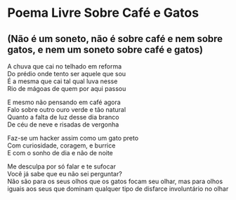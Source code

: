 <!-- Poema Livre Sobre Café e Gatos :: 2023-10-28 00:00:03 -->

# Poema Livre Sobre Café e Gatos

## (Não é um soneto, não é sobre café e nem sobre gatos, e nem um soneto sobre café e gatos)

A chuva que cai no telhado em reforma  
Do prédio onde tento ser aquele que sou  
É a mesma que cai tal qual luva nesse  
Rio de mágoas de quem por aqui passou  

E mesmo não pensando em café agora  
Falo sobre outro ouro verde e tão natural  
Quanto a falta de luz desse dia branco  
De céu de neve e risadas de vergonha  

Faz-se um hacker assim como um gato preto  
Com curiosidade, coragem, e burrice  
E com o sonho de dia e não de noite  

Me desculpa por só falar e te sufocar  
Você já sabe que eu não sei perguntar?  
Não são para os seus olhos que os gatos focam seu olhar, mas para olhos iguais
aos seus que dominam qualquer tipo de disfarce involuntário no olhar  
